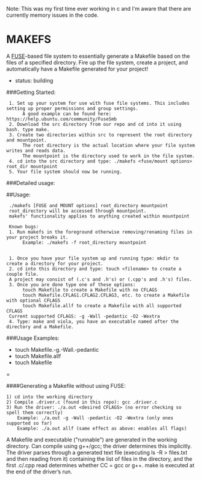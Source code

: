 Note: This was my first time ever working in c and I'm aware that there are currently memory issues in the code.

MAKEFS
======

A [FUSE](http://fuse.sourceforge.net/)-based file system to essentially generate a Makefile based on the files of a specified directory. Fire up the file system, create a project, and automatically have a Makefile generated for your project!

* status: building

###Getting Started:

     1. Set up your system for use with fuse file systems. This includes setting up proper permissions and group settings. 
          A good example can be found here: https://help.ubuntu.com/community/FuseSmb
     2. Download the src directory from our repo and cd into it using bash. type make.
     3. Create two directories within src to represent the root directory and mountpoint.
          The root directory is the actual location where your file system writes and reads data.   
          The mountpoint is the directory used to work in the file system.
     4. cd into the src directory and type: ./makefs <fuse/mount options> root_dir mountpoint
     5. Your file system should now be running.
    
###Detailed usage:

##Usage:

     ./makefs [FUSE and MOUNT options] root_directory mountpoint        
     root_directory will be accessed through mountpoint. 
     makefs' functionality applies to anything created within mountpoint
     
     Known bugs:
     1. Run makefs in the foreground otherwise removing/renaming files in your project breaks it.
          Example: ./makefs -f root_directory mountpoint
     

     1. Once you have your file system up and running type: mkdir to create a directory for your project.
     2. cd into this directory and type: touch <filename> to create a couple file.
     A project may consist of (.c's and .h's) or (.cpp's and .h's) files.
     3. Once you are done type one of these options: 
          touch Makefile to create a Makefile with no CFLAGS
          touch Makefile.CFLAG1.CFLAG2.CFLAG3, etc. to create a Makefile with optional CFLAGS
          touch Makefile.allf to create a Makefile with all supported CFLAGS
     Current supported CFLAGS: -g -Wall -pedantic -O2 -Wextra
     4. Type: make and viola, you have an executable named after the directory and a Makefile.

###Usage Examples:

* touch Makefile.-g.-Wall.-pedantic
* touch Makefile.allf
* touch Makefile

=

####Generating a Makefile without using FUSE:

    1) cd into the working directory
    2) Compile .driver.c (found in this repo): gcc .driver.c
    3) Run the driver: ./a.out <desired CFLAGS> (no error checking so spell them correctly)
        Example: ./a.out -g -Wall -pedantic -O2 -Wextra (only ones supported so far)
        Example: ./a.out allf (same effect as above: enables all flags)

A Makefile and executable ("runnable") are generated in the working directory. Can compile using g++/gcc; the driver determines this implicitly. The driver parses through a generated text file (executing ls -R > files.txt and then reading from it) containing the list of files in the directory, and the first .c/.cpp read determines whether CC = gcc or g++. make is executed at the end of the driver’s run.
